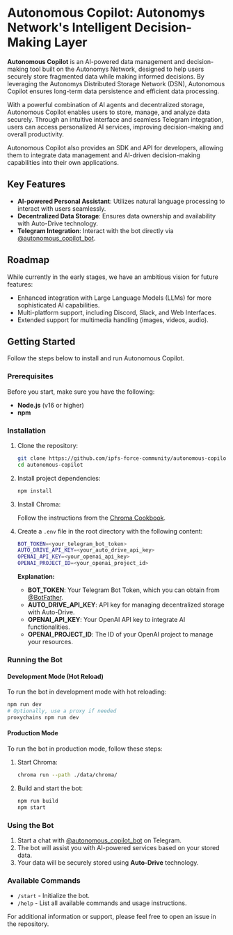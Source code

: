 # **Autonomous Copilot: Autonomys Network's Intelligent Decision-Making Layer**

**Autonomous Copilot** is an AI-powered data management and decision-making tool built on the Autonomys Network, designed to help users securely store fragmented data while making informed decisions. By leveraging the Autonomys Distributed Storage Network (DSN), Autonomous Copilot ensures long-term data persistence and efficient data processing.

With a powerful combination of AI agents and decentralized storage, Autonomous Copilot enables users to store, manage, and analyze data securely. Through an intuitive interface and seamless Telegram integration, users can access personalized AI services, improving decision-making and overall productivity.

Autonomous Copilot also provides an SDK and API for developers, allowing them to integrate data management and AI-driven decision-making capabilities into their own applications.

## Key Features

- **AI-powered Personal Assistant**: Utilizes natural language processing to interact with users seamlessly.
- **Decentralized Data Storage**: Ensures data ownership and availability with Auto-Drive technology.
- **Telegram Integration**: Interact with the bot directly via [@autonomous_copilot_bot](https://t.me/autonomous_copilot_bot).
  
## Roadmap

While currently in the early stages, we have an ambitious vision for future features:

- Enhanced integration with Large Language Models (LLMs) for more sophisticated AI capabilities.
- Multi-platform support, including Discord, Slack, and Web Interfaces.
- Extended support for multimedia handling (images, videos, audio).

## Getting Started

Follow the steps below to install and run Autonomous Copilot.

### Prerequisites

Before you start, make sure you have the following:

- **Node.js** (v16 or higher)
- **npm**

### Installation

1. Clone the repository:

   ```bash
   git clone https://github.com/ipfs-force-community/autonomous-copilot
   cd autonomous-copilot
   ```

2. Install project dependencies:

   ```bash
   npm install
   ```

3. Install Chroma:

   Follow the instructions from the [Chroma Cookbook](https://cookbook.chromadb.dev/core/install/).

4. Create a `.env` file in the root directory with the following content:

   ```bash
   BOT_TOKEN=<your_telegram_bot_token>
   AUTO_DRIVE_API_KEY=<your_auto_drive_api_key>
   OPENAI_API_KEY=<your_openai_api_key>
   OPENAI_PROJECT_ID=<your_openai_project_id>
   ```

   **Explanation:**

   - **BOT_TOKEN**: Your Telegram Bot Token, which you can obtain from [@BotFather](https://t.me/BotFather).
   - **AUTO_DRIVE_API_KEY**: API key for managing decentralized storage with Auto-Drive.
   - **OPENAI_API_KEY**: Your OpenAI API key to integrate AI functionalities.
   - **OPENAI_PROJECT_ID**: The ID of your OpenAI project to manage your resources.

### Running the Bot

#### Development Mode (Hot Reload)

To run the bot in development mode with hot reloading:

```bash
npm run dev
# Optionally, use a proxy if needed
proxychains npm run dev
```

#### Production Mode

To run the bot in production mode, follow these steps:

1. Start Chroma:

   ```bash
   chroma run --path ./data/chroma/
   ```

2. Build and start the bot:

   ```bash
   npm run build
   npm start
   ```

### Using the Bot

1. Start a chat with [@autonomous_copilot_bot](https://t.me/autonomous_copilot_bot) on Telegram.
2. The bot will assist you with AI-powered services based on your stored data.
3. Your data will be securely stored using **Auto-Drive** technology.

### Available Commands

- `/start` - Initialize the bot.
- `/help` - List all available commands and usage instructions.

For additional information or support, please feel free to open an issue in the repository.
